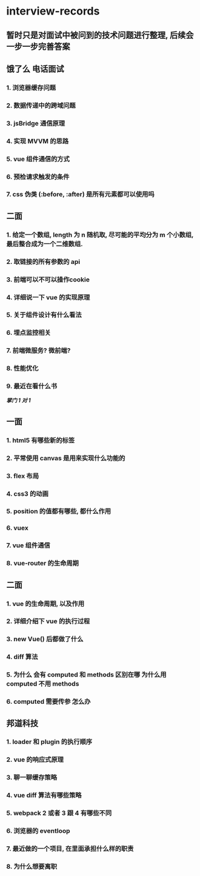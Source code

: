 # interview-records

## 暂时只是对面试中被问到的技术问题进行整理, 后续会一步一步完善答案

## 饿了么 电话面试

### 1. 浏览器缓存问题

### 2. 数据传递中的跨域问题

### 3. jsBridge 通信原理

### 4. 实现 MVVM 的思路

### 5. vue 组件通信的方式

### 6. 预检请求触发的条件

### 7. css 伪类 (:before, :after) 是所有元素都可以使用吗

##  二面

### 1. 给定一个数组, length 为 n 随机取, 尽可能的平均分为 m 个小数组, 最后整合成为一个二维数组.

### 2. 取链接的所有参数的 api 

### 3. 前端可以不可以操作cookie

### 4. 详细说一下 vue 的实现原理

### 5. 关于组件设计有什么看法

### 6. 埋点监控相关

### 7. 前端微服务? 微前端?

### 8. 性能优化

### 9. 最近在看什么书


***掌门 1 对 1***

## 一面

### 1. html5 有哪些新的标签

### 2. 平常使用 canvas 是用来实现什么功能的

### 3. flex 布局

### 4. css3 的动画

### 5. position 的值都有哪些, 都什么作用

### 6. vuex

### 7. vue 组件通信

### 8. vue-router 的生命周期

## 二面

### 1. vue 的生命周期, 以及作用

### 2. 详细介绍下 vue 的执行过程

### 3. new Vue() 后都做了什么

### 4. diff 算法

### 5. 为什么 会有 computed 和 methods 区别在哪 为什么用 computed 不用 methods

### 6. computed 需要传参 怎么办

## 邦道科技

### 1. loader 和 plugin 的执行顺序

### 2. vue 的响应式原理

### 3. 聊一聊缓存策略

### 4. vue diff 算法有哪些策略

### 5. webpack 2 或者 3 跟 4 有哪些不同

### 6. 浏览器的  eventloop

### 7. 最近做的一个项目, 在里面承担什么样的职责

### 8. 为什么想要离职


